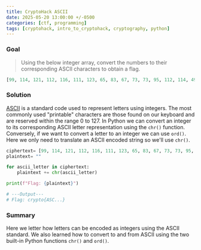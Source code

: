 ```yaml
---
title: CryptoHack ASCII
date: 2025-05-20 13:00:00 +/-0500
categories: [ctf, programming]
tags: [cryptohack, intro_to_cryptohack, cryptography, python]     
---
```


### Goal
> Using the below integer array, convert the numbers to their corresponding ASCII characters to obtain a flag.
```python
[99, 114, 121, 112, 116, 111, 123, 65, 83, 67, 73, 73, 95, 112, 114, 49, 110, 116, 52, 98, 108, 51, 125]
```

### Solution
[ASCII](https://www.ascii-code.com/) is a standard code used to represent letters using integers. The most commonly used "printable" characters are those found on our keyboard and are reserved within the range 0 to 127. In Python we can convert an integer to its corresponding ASCII letter representation using the `chr()` function. Conversely, if we want to convert a letter to an integer we can use `ord()`. Here we only need to translate an ASCII encoded string so we'll use `chr()`. 
```python
ciphertext= [99, 114, 121, 112, 116, 111, 123, 65, 83, 67, 73, 73, 95, 112, 114, 49, 110, 116, 52, 98, 108, 51, 125]
plaintext= ""

for ascii_letter in ciphertext:
	plaintext += chr(ascii_letter)

print(f"Flag: {plaintext}")

# ---Output---
# Flag: crypto{ASC...}
```
### Summary
Here we letter how letters can be encoded as integers using the ASCII standard. We also learned how to convert to and from ASCII using the two built-in Python functions `chr()` and `ord()`. 

